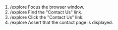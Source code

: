 1. /explore Focus the browser window.
2. /explore Find the "Contact Us" link.
3. /explore Click the "Contact Us" link.
4. /explore Assert that the contact page is displayed.